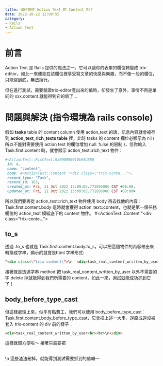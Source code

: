 ```yaml
---
title: 如何取得 Action Text 的 Content 呢？
date: 2022-10-22 12:09:55
category: 
- Rails
- Action Text
---
```

# 前言
Action Text 是 Rails 提供的魔法之一，它可以讓你的表單的欄位轉變成 trix-editor，如此一來便能在該欄位裡享受寫文章的快感與樂趣，而不像一般的欄位，只能寫到底，無法換行。

但在進行測試，需要驗證trix-editor產出來的值時，卻發生了意外，事情不再是單純的 xxx.content 就能得到它的值了...
<!--more-->

# 問題與解決 (指令環境為 rails console)
假如 **tasks** table 的 content column 使用 action_text 的話，訊息內容就會被存到 **action_text_rich_texts table** 裡，此時 tasks 的 content 欄位必顯示為 nil ( 所以不能對需要使用 action text 的欄位增加 null: fulse 的限制 )，但你輸入 Task.first.content 時，就會顯示 action_text::rich_text 物件：
```ruby
#<ActionText::RichText:0x000000010b04d880                                                                
 id: 4,                                                                                                  
 name: "content",                                                                                        
 body: #<ActionText::Content "<div class=\"trix-conte...">,                                              
 record_type: "Task",                                                                                    
 record_id: 163,                                                                                         
 created_at: Fri, 21 Oct 2022 13:09:05.772896000 CST +08:00,                                             
 updated_at: Fri, 21 Oct 2022 13:09:05.772896000 CST +08:00>    
 ```

所以我們要再從 action_text::rich_text 物件使用 body 再去找他的內容：
    Task.first.content.body
這時就會獲得 action_text::content，也就是第一個任務欄位的 action_text 模組底下的 content 物件。
    #<ActionText::Content "<div class=\"trix-conte...">

## to_s
透過 .to_s 也就是 Task.first.content.body.to_s，可以把這個物件的內容帶出來轉換成字串，顯示的就會是html 字串形式:

```html
"<div class=\"trix-content\">\n  <div>task_real_content_written_by_user<br><br>\n</div>\n</div>\n"   
```

接著就是透過字串 method 把 task_real_content_written_by_user 以外不需要的字 delete 掉就能得到我們所需要的 content，如此一來，測試就能成功抓到它了！

## body_before_type_cast
但這樣處理上來，似乎有點費工，我們可以使用 body_before_type_cast：Task.first.content.body_before_type_cast，它會把上述一大串，還原成還沒被套入 trix-content 的 div 前的樣子：

```html
<div>task_real_content_written_by_user<br><br>\n</div>
```
這樣就超方便啦～ 接著只需要把 <div> <br> \n 這些渣渣刪掉，就能得到測試需要抓到的值囉～